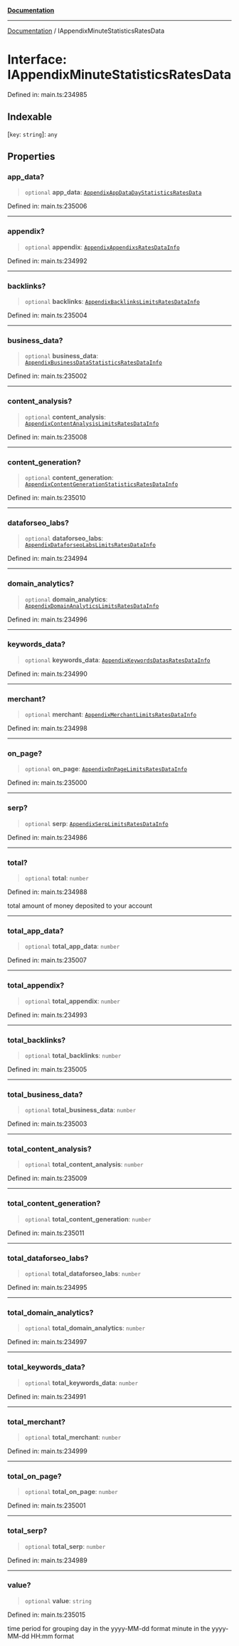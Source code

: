 [**Documentation**](../README.md)

***

[Documentation](../README.md) / IAppendixMinuteStatisticsRatesData

# Interface: IAppendixMinuteStatisticsRatesData

Defined in: main.ts:234985

## Indexable

\[`key`: `string`\]: `any`

## Properties

### app\_data?

> `optional` **app\_data**: [`AppendixAppDataDayStatisticsRatesData`](../classes/AppendixAppDataDayStatisticsRatesData.md)

Defined in: main.ts:235006

***

### appendix?

> `optional` **appendix**: [`AppendixAppendixsRatesDataInfo`](../classes/AppendixAppendixsRatesDataInfo.md)

Defined in: main.ts:234992

***

### backlinks?

> `optional` **backlinks**: [`AppendixBacklinksLimitsRatesDataInfo`](../classes/AppendixBacklinksLimitsRatesDataInfo.md)

Defined in: main.ts:235004

***

### business\_data?

> `optional` **business\_data**: [`AppendixBusinessDataStatisticsRatesDataInfo`](../classes/AppendixBusinessDataStatisticsRatesDataInfo.md)

Defined in: main.ts:235002

***

### content\_analysis?

> `optional` **content\_analysis**: [`AppendixContentAnalysisLimitsRatesDataInfo`](../classes/AppendixContentAnalysisLimitsRatesDataInfo.md)

Defined in: main.ts:235008

***

### content\_generation?

> `optional` **content\_generation**: [`AppendixContentGenerationStatisticsRatesDataInfo`](../classes/AppendixContentGenerationStatisticsRatesDataInfo.md)

Defined in: main.ts:235010

***

### dataforseo\_labs?

> `optional` **dataforseo\_labs**: [`AppendixDataforseoLabsLimitsRatesDataInfo`](../classes/AppendixDataforseoLabsLimitsRatesDataInfo.md)

Defined in: main.ts:234994

***

### domain\_analytics?

> `optional` **domain\_analytics**: [`AppendixDomainAnalyticsLimitsRatesDataInfo`](../classes/AppendixDomainAnalyticsLimitsRatesDataInfo.md)

Defined in: main.ts:234996

***

### keywords\_data?

> `optional` **keywords\_data**: [`AppendixKeywordsDatasRatesDataInfo`](../classes/AppendixKeywordsDatasRatesDataInfo.md)

Defined in: main.ts:234990

***

### merchant?

> `optional` **merchant**: [`AppendixMerchantLimitsRatesDataInfo`](../classes/AppendixMerchantLimitsRatesDataInfo.md)

Defined in: main.ts:234998

***

### on\_page?

> `optional` **on\_page**: [`AppendixOnPageLimitsRatesDataInfo`](../classes/AppendixOnPageLimitsRatesDataInfo.md)

Defined in: main.ts:235000

***

### serp?

> `optional` **serp**: [`AppendixSerpLimitsRatesDataInfo`](../classes/AppendixSerpLimitsRatesDataInfo.md)

Defined in: main.ts:234986

***

### total?

> `optional` **total**: `number`

Defined in: main.ts:234988

total amount of money deposited to your account

***

### total\_app\_data?

> `optional` **total\_app\_data**: `number`

Defined in: main.ts:235007

***

### total\_appendix?

> `optional` **total\_appendix**: `number`

Defined in: main.ts:234993

***

### total\_backlinks?

> `optional` **total\_backlinks**: `number`

Defined in: main.ts:235005

***

### total\_business\_data?

> `optional` **total\_business\_data**: `number`

Defined in: main.ts:235003

***

### total\_content\_analysis?

> `optional` **total\_content\_analysis**: `number`

Defined in: main.ts:235009

***

### total\_content\_generation?

> `optional` **total\_content\_generation**: `number`

Defined in: main.ts:235011

***

### total\_dataforseo\_labs?

> `optional` **total\_dataforseo\_labs**: `number`

Defined in: main.ts:234995

***

### total\_domain\_analytics?

> `optional` **total\_domain\_analytics**: `number`

Defined in: main.ts:234997

***

### total\_keywords\_data?

> `optional` **total\_keywords\_data**: `number`

Defined in: main.ts:234991

***

### total\_merchant?

> `optional` **total\_merchant**: `number`

Defined in: main.ts:234999

***

### total\_on\_page?

> `optional` **total\_on\_page**: `number`

Defined in: main.ts:235001

***

### total\_serp?

> `optional` **total\_serp**: `number`

Defined in: main.ts:234989

***

### value?

> `optional` **value**: `string`

Defined in: main.ts:235015

time period for grouping
day in the yyyy-MM-dd format
minute in the yyyy-MM-dd HH:mm format
